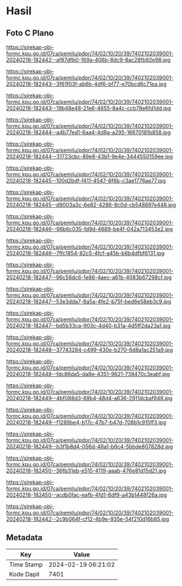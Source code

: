 # Hasil

## Foto C Plano

https://sirekap-obj-formc.kpu.go.id/07ca/pemilu/pdpr/74/02/10/20/39/7402102039001-20240218-182442--af87dfb0-169a-406b-8dc9-8ac28fb92e98.jpg

https://sirekap-obj-formc.kpu.go.id/07ca/pemilu/pdpr/74/02/10/20/39/7402102039001-20240218-182443--3f61f03f-ab6b-4df6-bf77-e70bcd6c71ea.jpg

https://sirekap-obj-formc.kpu.go.id/07ca/pemilu/pdpr/74/02/10/20/39/7402102039001-20240218-182443--19b48e48-21e6-4655-8a4c-ccb78e6fd1dd.jpg

https://sirekap-obj-formc.kpu.go.id/07ca/pemilu/pdpr/74/02/10/20/39/7402102039001-20240218-182444--a4b77ed1-6aa4-4d8a-a295-16670181b858.jpg

https://sirekap-obj-formc.kpu.go.id/07ca/pemilu/pdpr/74/02/10/20/39/7402102039001-20240218-182444--31723cbc-89e8-43b1-9e4e-3444550159ee.jpg

https://sirekap-obj-formc.kpu.go.id/07ca/pemilu/pdpr/74/02/10/20/39/7402102039001-20240218-182445--100d2bdf-f411-4547-8f6b-c3ae1776ae77.jpg

https://sirekap-obj-formc.kpu.go.id/07ca/pemilu/pdpr/74/02/10/20/39/7402102039001-20240218-182445--d9003a3c-6e82-4286-8c0d-cb548897e448.jpg

https://sirekap-obj-formc.kpu.go.id/07ca/pemilu/pdpr/74/02/10/20/39/7402102039001-20240218-182446--96b6c035-fd9d-4689-be4f-042a713453e2.jpg

https://sirekap-obj-formc.kpu.go.id/07ca/pemilu/pdpr/74/02/10/20/39/7402102039001-20240218-182446--7ffc1854-82c5-4fcf-a45b-b6b4dfbf6131.jpg

https://sirekap-obj-formc.kpu.go.id/07ca/pemilu/pdpr/74/02/10/20/39/7402102039001-20240218-182447--96c56dc6-1e86-4aec-a61b-4083b67298cf.jpg

https://sirekap-obj-formc.kpu.go.id/07ca/pemilu/pdpr/74/02/10/20/39/7402102039001-20240218-182447--53e3dda7-8a5a-4fe2-b75f-bed6e58eb3c9.jpg

https://sirekap-obj-formc.kpu.go.id/07ca/pemilu/pdpr/74/02/10/20/39/7402102039001-20240218-182447--bd5b33ca-903c-4d40-b31a-4d5ff2da23a1.jpg

https://sirekap-obj-formc.kpu.go.id/07ca/pemilu/pdpr/74/02/10/20/39/7402102039001-20240218-182448--37743284-c499-430e-b270-6d8a1ac251a9.jpg

https://sirekap-obj-formc.kpu.go.id/07ca/pemilu/pdpr/74/02/10/20/39/7402102039001-20240218-182448--fdc86da5-da8e-4351-9621-738470c3eabf.jpg

https://sirekap-obj-formc.kpu.go.id/07ca/pemilu/pdpr/74/02/10/20/39/7402102039001-20240218-182449--4bf088d3-89b4-48d4-a636-2911dcbaf948.jpg

https://sirekap-obj-formc.kpu.go.id/07ca/pemilu/pdpr/74/02/10/20/39/7402102039001-20240218-182449--f1289be4-b17c-47b7-b47d-708b1c915ff3.jpg

https://sirekap-obj-formc.kpu.go.id/07ca/pemilu/pdpr/74/02/10/20/39/7402102039001-20240218-182449--b3f1b8d4-056d-48a1-b6c4-5bbde807828d.jpg

https://sirekap-obj-formc.kpu.go.id/07ca/pemilu/pdpr/74/02/10/20/39/7402102039001-20240218-182450--36fb31eb-e515-4119-aaab-476e81d15d21.jpg

https://sirekap-obj-formc.kpu.go.id/07ca/pemilu/pdpr/74/02/10/20/39/7402102039001-20240218-182450--acdb0fac-eafb-4fd1-8df9-a43b1448f26a.jpg

https://sirekap-obj-formc.kpu.go.id/07ca/pemilu/pdpr/74/02/10/20/39/7402102039001-20240218-182442--2c9b064f-cf12-4b9e-935e-54f210d16b85.jpg


## Metadata

| Key        | Value               |
| ---------- | ------------------- |
| Time Stamp | 2024-02-19 06:21:02 |
| Kode Dapil | 7401                |



